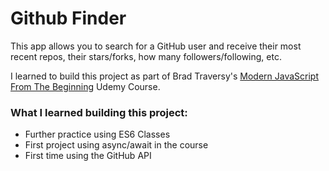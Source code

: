 # Github Finder
This app allows you to search for a GitHub user and receive their most recent repos, their stars/forks, how many followers/following, etc. 

I learned to build this project as part of Brad Traversy's [Modern JavaScript From The Beginning](https://www.udemy.com/course/modern-javascript-from-the-beginning/) Udemy Course.

### What I learned building this project:
- Further practice using ES6 Classes
- First project using async/await in the course
- First time using the GitHub API
